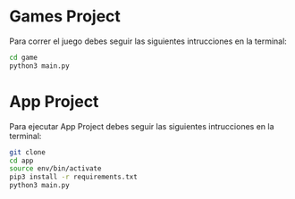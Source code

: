 # Games Project

Para correr el juego debes seguir las siguientes intrucciones en la terminal:

```sh
cd game
python3 main.py
```

# App Project

Para ejecutar App Project debes seguir las siguientes intrucciones en la terminal:

```sh
git clone
cd app
source env/bin/activate
pip3 install -r requirements.txt
python3 main.py
```